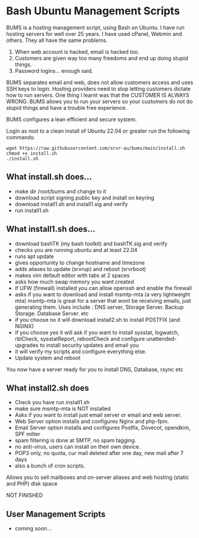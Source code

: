 # Bash Ubuntu Management Scripts

BUMS is a hosting management script, using Bash on Ubuntu.
I have run hosting servers for well over 25 years.
I have used cPanel, Webmin and others. They all have the same problems.
1. When web account is hacked, email is hacked too.
2. Customers are given way too many freedoms and end up doing stupid things.
3. Password logins... enough said.

BUMS separates email and web, does not allow customers access and uses SSH keys to login.
Hosting providers need to stop letting customers dictate how to run servers.
One thing I learnt was that the CUSTOMER IS ALWAYS WRONG.
BUMS allows you to run your servers so your customers do not do stupid things and have a trouble free experience.

BUMS configures a lean efficient and secure system.

Login as root to a clean install of Ubuntu 22.04 or greater
run the following commands:
```
wget https://raw.githubusercontent.com/srvr-au/bums/main/install.sh
chmod +x install.sh
./install.sh
```

## What install.sh does...
- make dir /root/bums and change to it
- download script signing public key and install on keyring
- download install1.sh and install1.sig and verify
- run install1.sh

## What install1.sh does...
- download bashTK (my bash toolkit) and bashTK.sig and verify
- checks you are running ubuntu and at least 22.04
- runs apt update
- gives opportunity to change hostname and timezone
- adds aliases to update (srvrup) and reboot (srvrboot)
- makes vim default editor with tabs at 2 spaces
- asks how much swap memory you want created
- if UFW (firewall) installed you can allow openssh and enable the firewall
- asks if you want to download and install msmtp-mta (a very lightweight mta)
msmtp-mta is great for a server that wont be receiving emails, just generating them.
Uses include : DNS server, Storage Server. Backup Storage. Database Server. etc
- if you choose no it will download install2.sh to install POSTFIX (and NGINX)
- if you choose yes it will ask if you want to install sysstat, logwatch, rblCheck, sysstatReport, rebootCheck and configure unattended-upgrades to install security updates and email you
- it will verify my scripts and configure everything else.
- Update system and reboot

You now have a server ready for you to install DNS, Database, rsync etc

## What install2.sh does
- Check you have run install1.sh
- make sure msmtp-mta is NOT installed
- Asks if you want to install just email server or email and web server.
- Web Server option installs and configures Nginx and php-fpm.
- Email Server option installs and configures Postfix, Dovecot, opendkim, SPF milter
- spam filtering is done at SMTP, no spam tagging.
- no anti-virus, users can install on their own device.
- POP3 only, no quota, cur mail deleted after one day, new mail after 7 days
- also a bunch of cron scripts.

Allows you to sell mailboxes and on-server aliases
and web hosting (static and PHP) disk space

NOT FINISHED

## User Management Scripts
- coming soon...
